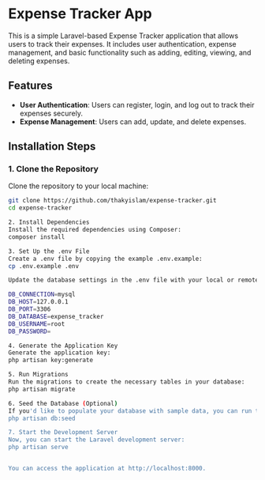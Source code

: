 # Expense Tracker App

This is a simple Laravel-based Expense Tracker application that allows users to track their expenses. It includes user authentication, expense management, and basic functionality such as adding, editing, viewing, and deleting expenses.

## Features

-   **User Authentication**: Users can register, login, and log out to track their expenses securely.
-   **Expense Management**: Users can add, update, and delete expenses.

## Installation Steps

### 1. Clone the Repository

Clone the repository to your local machine:

```bash
git clone https://github.com/thakyislam/expense-tracker.git
cd expense-tracker

2. Install Dependencies
Install the required dependencies using Composer:
composer install

3. Set Up the .env File
Create a .env file by copying the example .env.example:
cp .env.example .env

Update the database settings in the .env file with your local or remote database credentials. Example:

DB_CONNECTION=mysql
DB_HOST=127.0.0.1
DB_PORT=3306
DB_DATABASE=expense_tracker
DB_USERNAME=root
DB_PASSWORD=

4. Generate the Application Key
Generate the application key:
php artisan key:generate

5. Run Migrations
Run the migrations to create the necessary tables in your database:
php artisan migrate

6. Seed the Database (Optional)
If you'd like to populate your database with sample data, you can run the seeders:
php artisan db:seed

7. Start the Development Server
Now, you can start the Laravel development server:
php artisan serve


You can access the application at http://localhost:8000.
```
